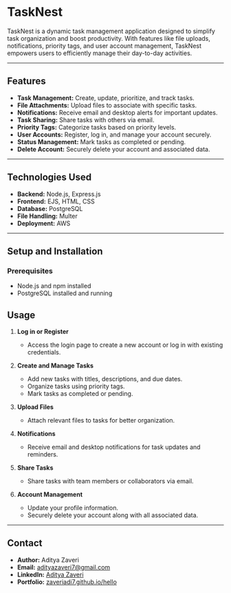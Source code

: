 # **TaskNest**  
TaskNest is a dynamic task management application designed to simplify task organization and boost productivity. With features like file uploads, notifications, priority tags, and user account management, TaskNest empowers users to efficiently manage their day-to-day activities.

---

## **Features**
- **Task Management:** Create, update, prioritize, and track tasks.  
- **File Attachments:** Upload files to associate with specific tasks.  
- **Notifications:** Receive email and desktop alerts for important updates.  
- **Task Sharing:** Share tasks with others via email.  
- **Priority Tags:** Categorize tasks based on priority levels.  
- **User Accounts:** Register, log in, and manage your account securely.  
- **Status Management:** Mark tasks as completed or pending.  
- **Delete Account:** Securely delete your account and associated data.  

---

## **Technologies Used**
- **Backend:** Node.js, Express.js  
- **Frontend:** EJS, HTML, CSS  
- **Database:** PostgreSQL  
- **File Handling:** Multer  
- **Deployment:** AWS  

---

## **Setup and Installation**
### Prerequisites  
- Node.js and npm installed  
- PostgreSQL installed and running  

## **Usage**

1. **Log in or Register**  
   - Access the login page to create a new account or log in with existing credentials.

2. **Create and Manage Tasks**  
   - Add new tasks with titles, descriptions, and due dates.  
   - Organize tasks using priority tags.  
   - Mark tasks as completed or pending.

3. **Upload Files**  
   - Attach relevant files to tasks for better organization.

4. **Notifications**  
   - Receive email and desktop notifications for task updates and reminders.

5. **Share Tasks**  
   - Share tasks with team members or collaborators via email.

6. **Account Management**  
   - Update your profile information.  
   - Securely delete your account along with all associated data.

---

## **Contact**

- **Author:** Aditya Zaveri  
- **Email:** [adityazaveri7@gmail.com](mailto:adityazaveri7@gmail.com)  
- **LinkedIn:** [Aditya Zaveri](https://www.linkedin.com/in/aditya-zaveri/)  
- **Portfolio:** [zaveriadi7.github.io/hello](https://zaveriadi7.github.io/hello)
